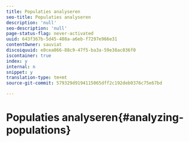```yaml
---
title: Populaties analyseren
seo-title: Populaties analyseren
description: 'null'
seo-description: 'null'
page-status-flag: never-activated
uuid: 643f367b-5d45-408a-a6eb-f7297e966e31
contentOwner: sauviat
discoiquuid: e0cea066-88c9-47f5-ba3a-59e38ac036f0
iscontainer: true
index: y
internal: n
snippet: y
translation-type: tm+mt
source-git-commit: 579329d9194115065dff2c192deb0376c75e67bd

---
```



# Populaties analyseren{#analyzing-populations}

